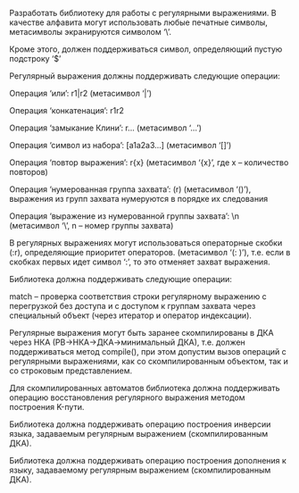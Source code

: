 Разработать библиотеку для работы с регулярными выражениями. В качестве алфавита могут использовать любые печатные символы, метасимволы экранируются символом ‘\’.

Кроме этого, должен поддерживаться символ, определяющий пустую подстроку ‘$’

Регулярный выражения должны поддерживать следующие операции:

Операция ‘или’: r1|r2 (метасимвол ‘|’)

Операция ‘конкатенация’: r1r2

Операция ‘замыкание Клини’: r… (метасимвол ‘…’)

Операция ‘символ из набора’: [a1a2a3…] (метасимвол ‘[]’)

Операция ‘повтор выражения’: r{x} (метасимвол ‘{х}’, где x – количество повторов)

Операция ‘нумерованная группа захвата’: (r) (метасимвол ‘()’), выражения из групп захвата нумеруются в порядке их следования

Операция ‘выражение из нумерованной группы захвата’: \n (метасимвол ‘\’, n – номер группы захвата)

В регулярных выражениях могут использоваться операторные скобки (:r), определяющие приоритет операторов. (метасимвол ‘(: )’), т.е. если в скобках первых идет символ ‘:’, то это отменяет захват выражения.

Библиотека должна поддерживать следующие операции:

match – проверка соответствия строки регулярному выражению с перегрузкой без доступа и с доступом к группам захвата через специальный объект (через итератор и оператор индексации).

Регулярные выражения могут быть заранее скомпилированы в ДКА через НКА (РВ->НКА->ДКА->минимальный ДКА), т.е. должен поддерживаться метод compile(), при этом допустим вызов операций с регулярными выражениями, как со скомпилированным объектом, так и со строковым представлением.

Для скомпилированных автоматов библиотека должна поддерживать операцию восстановления регулярного выражения методом построения K-пути.

Библиотека должна поддерживать операцию построения инверсии языка, задаваемым регулярным выражением (скомпилированным ДКА).

Библиотека должна поддерживать операцию построения дополнения к языку, задаваемому регулярным выражением (скомпилированным ДКА).
